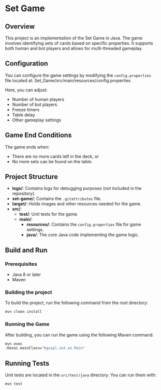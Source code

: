 # Set Game

## Overview
This project is an implementation of the Set Game in Java. The game involves identifying sets of cards based on specific properties. It supports both human and bot players and allows for multi-threaded gameplay.

## Configuration
You can configure the game settings by modifying the `config.properties` file located at: 
Set_Game/src/main/resources/config.properties

Here, you can adjust:
- Number of human players
- Number of bot players
- Freeze timers
- Table delay
- Other gameplay settings

## Game End Conditions
The game ends when:
- There are no more cards left in the deck, or
- No more sets can be found on the table.

## Project Structure
- **logs/**: Contains logs for debugging purposes (not included in the repository).
- **set-game/**: Contains the `.gitattributes` file.
- **target/**: Holds images and other resources needed for the game.
- **src/**:
  - **test/**: Unit tests for the game.
  - **main/**:
    - **resources/**: Contains the `config.properties` file for game settings.
    - **java/**: The core Java code implementing the game logic.

## Build and Run
### Prerequisites
- Java 8 or later
- Maven

### Building the project
To build the project, run the following command from the root directory:
```bash
mvn clean install
```

### Running the Game
After building, you can run the game using the following Maven command:
```bash
mvn exec
-Dexec.mainClass="bguspl.set.ex.Main"
```


## Running Tests
Unit tests are located in the `src/test/java` directory. You can run them with:
```bash
mvn test
```


